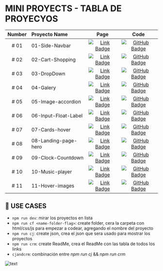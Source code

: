 # MINI PROYECTS - TABLA DE PROYECYOS

| Number | Proyecto Name        |                                                                                           Page                                                                                           |                                                                                  Code                                                                                   |
| :----: | :------------------- | :--------------------------------------------------------------------------------------------------------------------------------------------------------------------------------------: | :---------------------------------------------------------------------------------------------------------------------------------------------------------------------: |
|  # 01  | 01-Side-Navbar       |    [![Link Badge](https://img.shields.io/badge/Page-181717?logo=github&logoColor=fff&style=flat-square)](https://isuligoy.github.io/Mini-Proyects/projects/01-Side-Navbar/index.html)    |    [![GitHub Badge](https://img.shields.io/badge/Código-181717?logo=react&logoColor=fff&style=flat-square)](https://isuligoy.github.io/Mini-Proyects/01-Side-Navbar)    |
|  # 02  | 02-Cart-Shopping     |   [![Link Badge](https://img.shields.io/badge/Page-181717?logo=github&logoColor=fff&style=flat-square)](https://isuligoy.github.io/Mini-Proyects/projects/02-Cart-Shopping/index.html)   |   [![GitHub Badge](https://img.shields.io/badge/Código-181717?logo=react&logoColor=fff&style=flat-square)](https://isuligoy.github.io/Mini-Proyects/02-Cart-Shopping)   |
|  # 03  | 03-DropDown          |     [![Link Badge](https://img.shields.io/badge/Page-181717?logo=github&logoColor=fff&style=flat-square)](https://isuligoy.github.io/Mini-Proyects/projects/03-DropDown/index.html)      |     [![GitHub Badge](https://img.shields.io/badge/Código-181717?logo=react&logoColor=fff&style=flat-square)](https://isuligoy.github.io/Mini-Proyects/03-DropDown)      |
|  # 04  | 04-Galery            |      [![Link Badge](https://img.shields.io/badge/Page-181717?logo=github&logoColor=fff&style=flat-square)](https://isuligoy.github.io/Mini-Proyects/projects/04-Galery/index.html)       |      [![GitHub Badge](https://img.shields.io/badge/Código-181717?logo=react&logoColor=fff&style=flat-square)](https://isuligoy.github.io/Mini-Proyects/04-Galery)       |
|  # 05  | 05-Image-accordion   |  [![Link Badge](https://img.shields.io/badge/Page-181717?logo=github&logoColor=fff&style=flat-square)](https://isuligoy.github.io/Mini-Proyects/projects/05-Image-accordion/index.html)  |  [![GitHub Badge](https://img.shields.io/badge/Código-181717?logo=react&logoColor=fff&style=flat-square)](https://isuligoy.github.io/Mini-Proyects/05-Image-accordion)  |
|  # 06  | 06-Input-Float-Label | [![Link Badge](https://img.shields.io/badge/Page-181717?logo=github&logoColor=fff&style=flat-square)](https://isuligoy.github.io/Mini-Proyects/projects/06-Input-Float-Label/index.html) | [![GitHub Badge](https://img.shields.io/badge/Código-181717?logo=react&logoColor=fff&style=flat-square)](https://isuligoy.github.io/Mini-Proyects/06-Input-Float-Label) |
|  # 07  | 07-Cards-hover       |    [![Link Badge](https://img.shields.io/badge/Page-181717?logo=github&logoColor=fff&style=flat-square)](https://isuligoy.github.io/Mini-Proyects/projects/07-Cards-hover/index.html)    |    [![GitHub Badge](https://img.shields.io/badge/Código-181717?logo=react&logoColor=fff&style=flat-square)](https://isuligoy.github.io/Mini-Proyects/07-Cards-hover)    |
|  # 08  | 08-Landing-page-hero | [![Link Badge](https://img.shields.io/badge/Page-181717?logo=github&logoColor=fff&style=flat-square)](https://isuligoy.github.io/Mini-Proyects/projects/08-Landing-page-hero/index.html) | [![GitHub Badge](https://img.shields.io/badge/Código-181717?logo=react&logoColor=fff&style=flat-square)](https://isuligoy.github.io/Mini-Proyects/08-Landing-page-hero) |
|  # 09  | 09-Clock-Countdown   |  [![Link Badge](https://img.shields.io/badge/Page-181717?logo=github&logoColor=fff&style=flat-square)](https://isuligoy.github.io/Mini-Proyects/projects/09-Clock-Countdown/index.html)  |  [![GitHub Badge](https://img.shields.io/badge/Código-181717?logo=react&logoColor=fff&style=flat-square)](https://isuligoy.github.io/Mini-Proyects/09-Clock-Countdown)  |
|  # 10  | 10-Music-player      |   [![Link Badge](https://img.shields.io/badge/Page-181717?logo=github&logoColor=fff&style=flat-square)](https://isuligoy.github.io/Mini-Proyects/projects/10-Music-player/index.html)    |   [![GitHub Badge](https://img.shields.io/badge/Código-181717?logo=react&logoColor=fff&style=flat-square)](https://isuligoy.github.io/Mini-Proyects/10-Music-player)    |
|  # 11  | 11-Hover-images      |   [![Link Badge](https://img.shields.io/badge/Page-181717?logo=github&logoColor=fff&style=flat-square)](https://isuligoy.github.io/Mini-Proyects/projects/11-Hover-images/index.html)    |   [![GitHub Badge](https://img.shields.io/badge/Código-181717?logo=react&logoColor=fff&style=flat-square)](https://isuligoy.github.io/Mini-Proyects/11-Hover-images)    |

## 🚨 USE CASES

-   `npm run dev`: mirar los proyectos en lista
-   `npm run cf <name-folder-flag>`: create folder, cera la carpeta con html/css/js para empezar a codear, agregando el nombre del proyecto
-   `npm run cj`: create json, crea el json que sera usado para mostrar los proyectos
-   `npm run crm`: create ReadMe, crea el ReadMe con las tabla de todos los links
-   `cjandcrm`: combinación entre _npm run cj_ && _npm run crm_

![text](https://img.shields.io/badge/Last%20Github%20Action-undefined-ff69b4?style=for-the-badge&color=blue)
